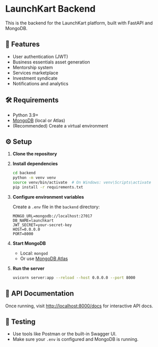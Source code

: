 # LaunchKart Backend

This is the backend for the LaunchKart platform, built with FastAPI and MongoDB.

## 🚀 Features

- User authentication (JWT)
- Business essentials asset generation
- Mentorship system
- Services marketplace
- Investment syndicate
- Notifications and analytics

## 🛠️ Requirements

- Python 3.9+
- [MongoDB](https://www.mongodb.com/) (local or Atlas)
- (Recommended) Create a virtual environment

## ⚙️ Setup

1. **Clone the repository**

2. **Install dependencies**
   ```bash
   cd backend
   python -m venv venv
   source venv/bin/activate  # On Windows: venv\Scripts\activate
   pip install -r requirements.txt
   ```

3. **Configure environment variables**

   Create a `.env` file in the `backend` directory:
   ```env
   MONGO_URL=mongodb://localhost:27017
   DB_NAME=launchkart
   JWT_SECRET=your-secret-key
   HOST=0.0.0.0
   PORT=8000
   ```

4. **Start MongoDB**

   - Local: `mongod`
   - Or use [MongoDB Atlas](https://www.mongodb.com/atlas)

5. **Run the server**
   ```bash
   uvicorn server:app --reload --host 0.0.0.0 --port 8000
   ```

## 📖 API Documentation

Once running, visit [http://localhost:8000/docs](http://localhost:8000/docs) for interactive API docs.

## 🧪 Testing

- Use tools like Postman or the built-in Swagger UI.
- Make sure your `.env` is configured and MongoDB is running. 